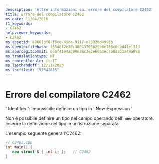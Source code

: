 ```yaml
---
description: 'Altre informazioni su: errore del compilatore C2462'
title: Errore del compilatore C2462
ms.date: 11/04/2016
f1_keywords:
- C2462
helpviewer_keywords:
- C2462
ms.assetid: a8601bf8-f5ce-41de-9117-e2632bd4996b
ms.openlocfilehash: f85d8f2e38c38043765b29b6e766c0cbd4fef1fd
ms.sourcegitcommit: d6af41e42699628c3e2e6063ec7b03931a49a098
ms.translationtype: MT
ms.contentlocale: it-IT
ms.lasthandoff: 12/11/2020
ms.locfileid: "97341815"
---
```

# <a name="compiler-error-c2462"></a>Errore del compilatore C2462

' Identifier ': Impossibile definire un tipo in ' New-Expression '

Non è possibile definire un tipo nel campo operando dell' **`new`** operatore. Inserire la definizione del tipo in un'istruzione separata.

L'esempio seguente genera l'C2462:

```cpp
// C2462.cpp
int main() {
   new struct S { int i; };   // C2462
}
```
